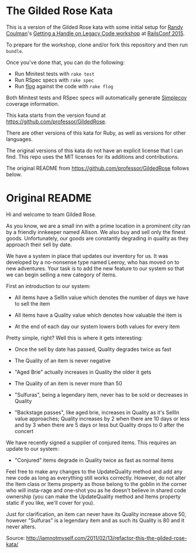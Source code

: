 # The Gilded Rose Kata

This is a version of the Gilded Rose kata with some initial setup for 
[Randy Coulman](http://randycoulman.com/)'s 
[Getting a Handle on Legacy Code workshop](http://railsconf.com/program/labs#prop_1024)
at [RailsConf 2015](http://railsconf.com).

To prepare for the workshop, clone and/or fork this repository and then run `bundle`.

Once you've done that, you can do the following:

* Run Minitest tests with `rake test`
* Run RSpec specs with `rake spec`
* Run [flog](https://github.com/seattlerb/flog) against the code with `rake flog`

Both Minitest tests and RSpec specs will automatically generate 
[Simplecov](https://github.com/colszowka/simplecov) coverage information.

This kata starts from the version found at https://github.com/professor/GildedRose.

There are other versions of this kata for Ruby, as well as versions for other languages.

The original versions of this kata do not have an explicit license that I can find.  This
repo uses the MIT licenses for its additions and contributions.

The original README from https://github.com/professor/GildedRose follows below.


# Original README

Hi and welcome to team Gilded Rose.

As you know, we are a small inn with a prime location in a prominent city ran
by a friendly innkeeper named Allison.  We also buy and sell only the finest
goods. Unfortunately, our goods are constantly degrading in quality as they
approach their sell by date.

We have a system in place that updates our inventory for us. It was developed
by a no-nonsense type named Leeroy, who has moved on to new adventures. Your
task is to add the new feature to our system so that we can begin selling a
new category of items.

First an introduction to our system:

  - All items have a SellIn value which denotes the number of days we have to
    sell the item

  - All items have a Quality value which denotes how valuable the item is

  - At the end of each day our system lowers both values for every item

Pretty simple, right? Well this is where it gets interesting:

  - Once the sell by date has passed, Quality degrades twice as fast

  - The Quality of an item is never negative

  - "Aged Brie" actually increases in Quality the older it gets

  - The Quality of an item is never more than 50

  - "Sulfuras", being a legendary item, never has to be sold or decreases in
    Quality

  - "Backstage passes", like aged brie, increases in Quality as it's SellIn
    value approaches; Quality increases by 2 when there are 10 days or less
    and by 3 when there are 5 days or less but Quality drops to 0 after the
    concert

We have recently signed a supplier of conjured items. This requires an update
to our system:

  - "Conjured" items degrade in Quality twice as fast as normal items

Feel free to make any changes to the UpdateQuality method and add any new code
as long as everything still works correctly. However, do not alter the Item
class or Items property as those belong to the goblin in the corner who will
insta-rage and one-shot you as he doesn't believe in shared code ownership
(you can make the UpdateQuality method and Items property static if you like,
we'll cover for you).

Just for clarification, an item can never have its Quality increase above 50,
however "Sulfuras" is a legendary item and as such its Quality is 80 and it
never alters.

Source: <http://iamnotmyself.com/2011/02/13/refactor-this-the-gilded-rose-kata/>
